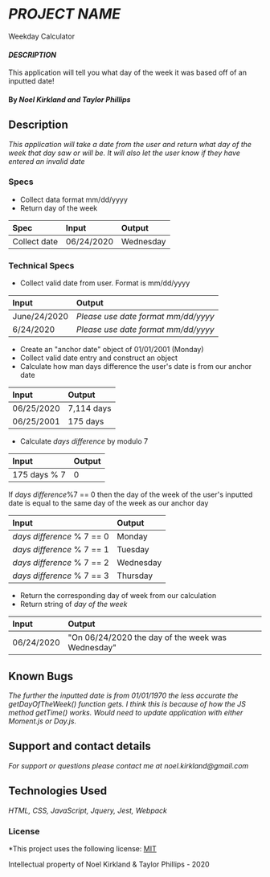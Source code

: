 # _PROJECT NAME_

Weekday Calculator

#### _DESCRIPTION_

This application will tell you what day of the week it was based off of an inputted date!

#### By _**Noel Kirkland and Taylor Phillips**_

## Description

_This application will take a date from the user and return what day of the week that day saw or will be.  It will also let the user know if they have entered an invalid date_

### Specs

* Collect data format mm/dd/yyyy
* Return day of the week

| Spec | Input | Output |
| :------------- |:------------- | :------------- |
|Collect date| 06/24/2020|Wednesday|


### Technical Specs

* Collect valid date from user. Format is mm/dd/yyyy

| Input | Output |
| :------------- |:------------- | 
| June/24/2020 | _Please use date format mm/dd/yyyy_ |
| 6/24/2020 | _Please use date format mm/dd/yyyy_ |

* Create an "anchor date" object of 01/01/2001 (Monday)
* Collect valid date entry and construct an object
* Calculate how man days difference the user's date is from our anchor date

| Input | Output |
| :------------- |:------------- | 
| 06/25/2020 | 7,114 days |
| 06/25/2001 | 175 days |

* Calculate _days difference_ by modulo 7

| Input | Output |
| :------------- |:------------- | 
| 175 days % 7  | 0 |

If _days difference_%7 == 0 then the day of the week of the user's inputted date is equal to the same day of the week as our anchor day

| Input | Output |
| :------------- |:------------- | 
| _days difference_ % 7 == 0  | Monday |
| _days difference_ % 7 == 1  | Tuesday |
| _days difference_ % 7 == 2  | Wednesday |
| _days difference_ % 7 == 3  | Thursday |

* Return the corresponding day of week from our calculation
* Return string of _day of the week_

| Input | Output |
| :------------- |:------------- | 
| 06/24/2020 | "On 06/24/2020 the day of the week was Wednesday" |

## Known Bugs
_The further the inputted date is from 01/01/1970 the less accurate the getDayOfTheWeek() function gets. I think this is because of how the JS method getTime() works. Would need to update application with either Moment.js or Day.js._

## Support and contact details

_For support or questions please contact me at noel.kirkland@gmail.com_

## Technologies Used

_HTML, CSS, JavaScript, Jquery, Jest, Webpack_

### License

*This project uses the following license: [MIT](https://opensource.org/licenses/MIT)

Intellectual property of Noel Kirkland & Taylor Phillips - 2020
